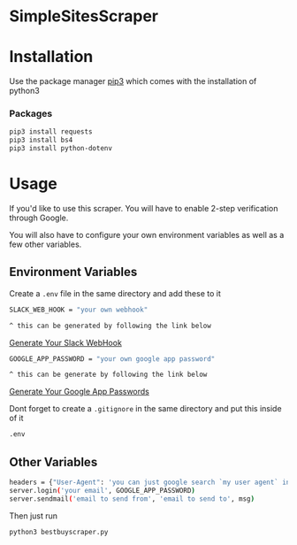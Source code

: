 # SimpleSitesScraper

# Installation

Use the package manager [pip3](https://www.python.org/download/releases/3.0/) which comes with the installation of python3

### Packages

```bash
pip3 install requests
pip3 install bs4
pip3 install python-dotenv
```

# Usage

If you'd like to use this scraper. You will have to enable 2-step verification through Google.

You will also have to configure your own environment variables as well as a few other variables.

## Environment Variables

Create a `.env` file in the same directory and add these to it
```bash
SLACK_WEB_HOOK = "your own webhook"

^ this can be generated by following the link below
```
[Generate Your Slack WebHook](https://api.slack.com/tutorials/slack-apps-hello-world)
```bash
GOOGLE_APP_PASSWORD = "your own google app password"

^ this can be generate by following the link below
```
[Generate Your Google App Passwords](https://myaccount.google.com/apppasswords?rapt=AEjHL4OXbLfc2ca7f28jSSZ__UkDDMS6my0YHSPwd5_lW1XsFb9HnfpTnud6rEBuWMCbME7_jMPUc34ylkSfrjlpWtpGfd7FAA)

Dont forget to create a `.gitignore` in the same directory and put this inside of it
```bash
.env
```

## Other Variables

```bash
headers = {"User-Agent": 'you can just google search `my user agent` in google and paste it here'}
server.login('your email', GOOGLE_APP_PASSWORD)
server.sendmail('email to send from', 'email to send to', msg)
```
Then just run
```bash
python3 bestbuyscraper.py
```
